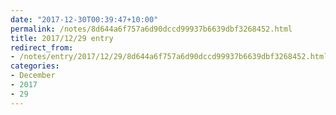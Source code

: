```yaml
---
date: "2017-12-30T00:39:47+10:00"
permalink: /notes/8d644a6f757a6d90dccd99937b6639dbf3268452.html
title: 2017/12/29 entry
redirect_from:
- /notes/entry/2017/12/29/8d644a6f757a6d90dccd99937b6639dbf3268452.html
categories:
- December
- 2017
- 29
---
```

